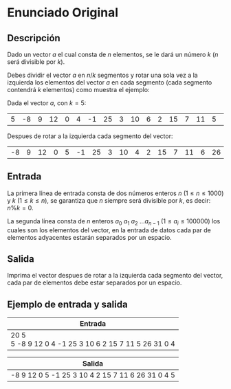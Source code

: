 # Enunciado Original

## Descripción

Dado un vector $a$ el cual consta de $n$ elementos, se le dará un número $k$
($n$ será divisible por $k$).

Debes dividir el vector $a$ en $n/k$ segmentos y rotar una sola vez a la izquierda
los elementos del vector $a$ en cada segmento (cada segmento contendrá $k$ elementos)
como muestra el ejemplo:

Dada el vector $a$, con $k = 5$:
<table>
  <tr>
    <td> 5</td>
    <td>-8</td>
    <td> 9</td>
    <td>12</td>
    <td> 0</td>
    <td> 4</td>
    <td>-1</td>
    <td>25</td>
    <td>3</td>
    <td>10</td>
    <td> 6</td>
    <td> 2</td>
    <td>15</td>
    <td> 7</td>
    <td>11</td>
    <td> 5</td>
    <td>26</td>
    <td>31</td>
    <td> 0</td>
    <td> 4</td>
  </tr>
</table>

Despues de rotar a la izquierda cada segmento del vector:
<table>
  <tr>
    <td>-8</td>
    <td> 9</td>
    <td>12</td>
    <td> 0</td>
    <td> 5</td>
    <td>-1</td>
    <td>25</td>
    <td>3</td>
    <td>10</td>
    <td> 4</td>
    <td> 2</td>
    <td>15</td>
    <td> 7</td>
    <td>11</td>
    <td> 6</td>
    <td>26</td>
    <td>31</td>
    <td> 0</td>
    <td> 4</td>
    <td> 5</td>
  </tr>
</table>

## Entrada

La primera línea de entrada consta de dos números enteros $n$
($1 \le n \le 1000$) y $k$ ($1 \le k \le n$), se garantiza que
$n$ siempre será divisible por $k$, es decir: $n \% k = 0$.

La segunda línea consta de $n$ enteros $a_0 \ a_1 \ a_2 \ ... a_{n-1}$
$(1 \le a_i \le 100000)$ los cuales son los elementos del vector,
en la entrada de datos cada par de elementos adyacentes estarán
separados por un espacio.

## Salida

Imprima el vector despues de rotar a la izquierda cada segmento del
vector, cada par de elementos debe estar separados por un espacio.

## Ejemplo de entrada y salida

| Entrada                                                |
|--------------------------------------------------------|
|20 5<br>5 -8 9 12 0 4 -1 25 3 10 6 2 15 7 11 5 26 31 0 4|

| Salida                                         |
|------------------------------------------------|
|-8 9 12 0 5 -1 25 3 10 4 2 15 7 11 6 26 31 0 4 5|
